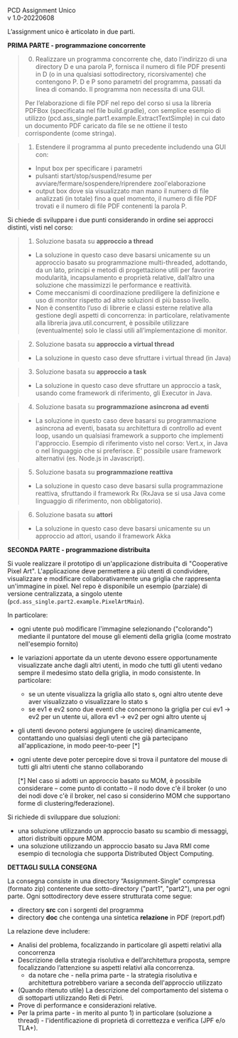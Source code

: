 PCD Assignment Unico   
v 1.0-20220608  
				  
L’assignment unico è articolato in due parti.

**PRIMA PARTE \- programmazione concorrente**

> 0) Realizzare un programma concorrente che, dato l'indirizzo di una directory D e una parola P, fornisca il numero di file PDF presenti in D (o in una qualsiasi sottodirectory, ricorsivamente)  che contengono P. D e P sono parametri del programma, passati da linea di comando. Il programma non necessita di una GUI.  
>     
>   Per l’elaborazione di file PDF nel repo del corso si usa la libreria PDFBox (specificata nel file build.gradle), con semplice esempio di utilizzo (pcd.ass\_single.part1.example.ExtractTextSimple) in cui dato un documento PDF caricato da file se ne ottiene il testo corrispondente (come stringa).  
     
>1) Estendere il programma al punto precedente includendo una GUI con:  
>   * Input box per specificare i parametri  
>   * pulsanti start/stop/suspend/resume per avviare/fermare/sospendere/riprendere zool'elaborazione  
>   * output box dove sia visualizzato man mano  il numero di file analizzati (in totale) fino a quel momento, il numero di file PDF trovati e il numero di file PDF contenenti la parola P. 

Si chiede di sviluppare i due punti considerando in ordine sei approcci distinti, visti nel corso:

>1) Soluzione basata su **approccio a thread**  
>   * La soluzione in questo caso deve basarsi unicamente su un approccio basato su programmazione multi-threaded, adottando, da un lato, principi e metodi di progettazione utili per favorire modularità, incapsulamento e proprietà relative, dall’altro una soluzione che massimizzi le performance e reattività.   
>   * Come meccanismi di coordinazione prediligere la definizione e uso di monitor  rispetto ad altre soluzioni di più basso livello.  
>   * Non è consentito l’uso di librerie e classi esterne relative alla gestione degli aspetti di concorrenza: in particolare, relativamente alla libreria java.util.concurrent, è possibile utilizzare (eventualmente) solo le classi utili all’implementazione di monitor.   

>2) Soluzione basata su **approccio a virtual thread**  
>   * La soluzione in questo caso deve sfruttare i virtual thread (in Java)  

>3) Soluzione basata su **approccio a task**  
>   * La soluzione in questo caso deve sfruttare un approccio a task, usando come framework di riferimento, gli Executor in Java.   

>4) Soluzione basata su **programmazione asincrona ad eventi**  
>   * La soluzione in questo caso deve basarsi su programmazione asincrona ad eventi, basata su architettura di controllo ad event loop, usando un qualsiasi framework a supporto che implementi l'approccio.  Esempio di riferimento visto nel corso: Vert.x, in Java o nel linguaggio che si preferisce. E' possibile usare framework alternativi (es. Node.js in Javascript).    

>5) Soluzione basata su **programmazione reattiva**  
>   * La soluzione in questo caso deve basarsi sulla programmazione reattiva, sfruttando il framework Rx (RxJava se si usa Java come linguaggio di riferimento, non obbligatorio).   

>6) Soluzione basata su **attori**  
>   * La soluzione in questo caso deve basarsi unicamente su un approccio ad attori, usando il framework Akka

**SECONDA PARTE \- programmazione distribuita**

Si vuole realizzare il prototipo di un'applicazione distribuita di "Cooperative Pixel Art". L'applicazione deve permettere a più utenti di condividere, visualizzare e modificare collaborativamente una griglia che rappresenta un'immagine in pixel.   Nel repo è disponibile un esempio (parziale) di versione centralizzata, a singolo utente (`pcd.ass_single.part2.example.PixelArtMain`).

In particolare:

* ogni utente può modificare l'immagine selezionando ("colorando") mediante il puntatore del mouse gli elementi della griglia (come mostrato nell'esempio fornito)  
* le variazioni apportate da un utente devono essere opportunamente visualizzate anche dagli altri utenti, in  modo che tutti gli utenti vedano sempre il medesimo stato della griglia, in modo consistente.   In particolare:  
  * se un utente visualizza la griglia allo stato s, ogni altro utente deve aver visualizzato o visualizzare lo stato s  
  * se ev1 e ev2 sono due eventi che concernono la griglia per cui ev1 →  ev2  per un utente ui, allora ev1 →  ev2  per ogni altro utente uj  
* gli utenti devono potersi aggiungere (e uscire)  dinamicamente, contattando uno qualsiasi degli utenti che già partecipano all'applicazione, in modo peer-to-peer \[\*\]  
* ogni utente deve poter percepire dove si trova il puntatore del mouse di tutti gli altri utenti che stanno collaborando

  \[\*\] Nel caso si adotti un approccio basato su MOM, è possibile considerare – come punto di contatto – il nodo dove c'è il broker (o uno dei nodi dove c'è il broker, nel caso si considerino MOM che supportano forme di clustering/federazione).

Si richiede di sviluppare due soluzioni:

* una soluzione utilizzando un approccio basato su scambio di messaggi, attori distribuiti oppure MOM.   
* una soluzione utilizzando un approccio basato su Java RMI come esempio di tecnologia che supporta Distributed Object Computing.

**DETTAGLI SULLA CONSEGNA**

La consegna consiste in una directory “Assignment-Single” compressa (formato zip) contenente due sotto-directory ("part1", "part2"), una per ogni parte. Ogni sottodirectory deve essere strutturata come segue:

* directory **src** con i sorgenti del programma  
* directory **doc** che contenga una sintetica **relazione** in PDF (report.pdf)

 La relazione deve includere:

* Analisi del problema, focalizzando in particolare gli aspetti relativi alla concorrenza  
* Descrizione della strategia risolutiva e dell’architettura proposta, sempre focalizzando l’attenzione su aspetti relativi alla concorrenza.  
  * da notare che \- nella prima parte \- la strategia risolutiva e architettura potrebbero variare a seconda dell'approccio utilizzato  
* (Quando ritenuto utile) La descrizione del comportamento del sistema o di sottoparti utilizzando Reti di Petri.   
* Prove di performance e considerazioni relative.  
* Per la prima parte \- in merito al punto 1\) in particolare (soluzione a thread) \- l'identificazione di proprietà di correttezza e verifica (JPF e/o TLA+).

					

								

